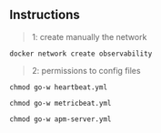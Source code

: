 ## Instructions

> 1: create manually the network
```console
docker network create observability 
```

> 2: permissions to config files
```console
chmod go-w heartbeat.yml
```
```console
chmod go-w metricbeat.yml
```
```console
chmod go-w apm-server.yml
```
